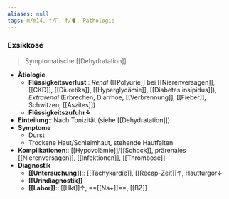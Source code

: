 ```yaml
---
aliases: null
tags: m/m14, f/🍺, f/🫀, Pathologie
---
```

### Exsikkose
> Symptomatische [[Dehydratation]]
- **Ätiologie**
	- **Flüssigkeitsverlust**:: *Renal* ([[Polyurie]] bei [[Nierenversagen]], [[CKD]], [[Diuretika]], [[Hyperglycämie]], [[Diabetes insipidus]]), *Extrarenal* (Erbrechen, Diarrhoe, [[Verbrennung]], [[Fieber]], Schwitzen, [[Aszites]])
	- **Flüssigkeitszufuhr↓**
- **Einteilung**:: Nach Tonizität (siehe [[Dehydratation]])
- **Symptome**
	- Durst
	- Trockene Haut/Schleimhaut, stehende Hautfalten
- **Komplikationen**:: [[Hypovolämie]]/[[Schock]], prärenales [[Nierenversagen]], [[Infektionen]], [[Thrombose]]
- **Diagnostik**
	- **[[Untersuchung]]**:: [[Tachykardie]], [[Recap-Zeit]]↑, Hautturgor↓
	- **[[Urindiagnostik]]**
	- **[[Labor]]**:: [[Hkt]]↑, ==[[Na+]]==, [[BZ]]